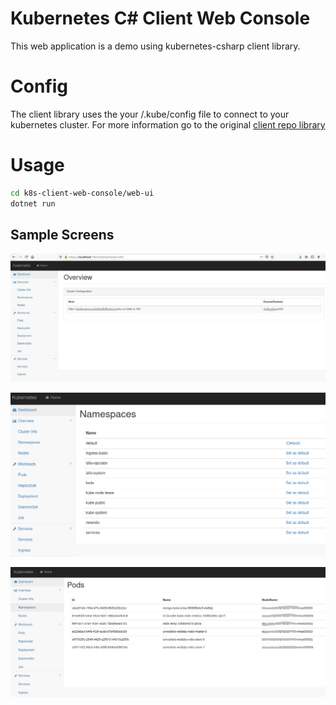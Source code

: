# Kubernetes C# Client Web Console
This web application is a demo using kubernetes-csharp client library.

# Config

The client library uses the your /.kube/config file to connect to your kubernetes cluster. For more information go to the original [client repo library](https://github.com/kubernetes-client/csharp)

# Usage

```sh
cd k8s-client-web-console/web-ui
dotnet run
```

## Sample Screens
![alt tag](https://github.com/felipecembranelli/k8s-client-web-console/blob/master/main.jpg)

![alt tag](https://github.com/felipecembranelli/k8s-client-web-console/blob/master/namespaces.png)

![alt tag](https://github.com/felipecembranelli/k8s-client-web-console/blob/master/pods.jpg)
